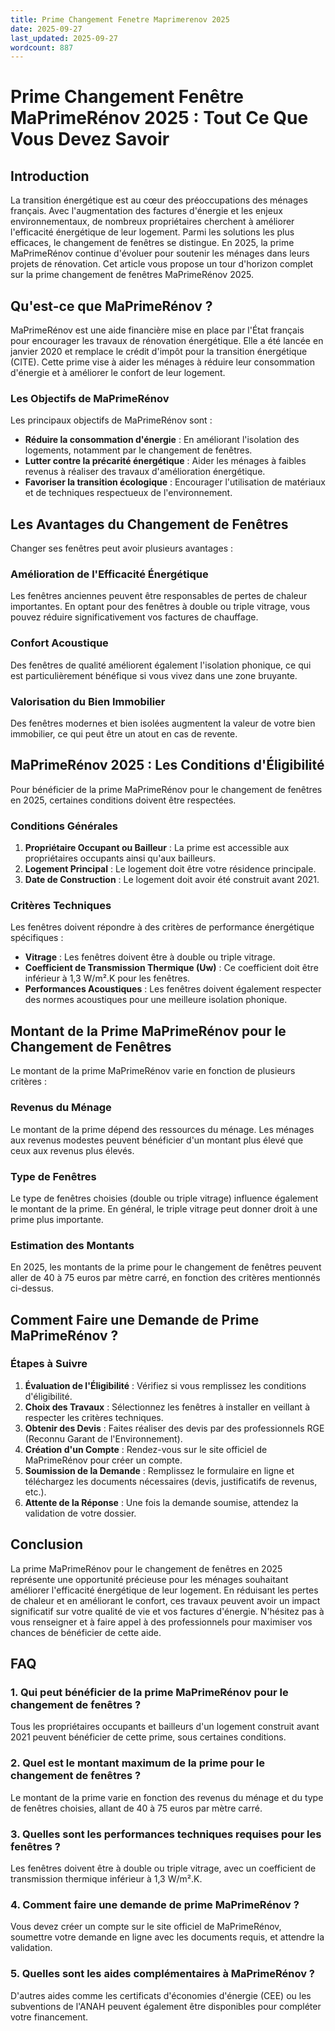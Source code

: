 ```yaml
---
title: Prime Changement Fenetre Maprimerenov 2025
date: 2025-09-27
last_updated: 2025-09-27
wordcount: 887
---
```


# Prime Changement Fenêtre MaPrimeRénov 2025 : Tout Ce Que Vous Devez Savoir

## Introduction

La transition énergétique est au cœur des préoccupations des ménages français. Avec l'augmentation des factures d'énergie et les enjeux environnementaux, de nombreux propriétaires cherchent à améliorer l'efficacité énergétique de leur logement. Parmi les solutions les plus efficaces, le changement de fenêtres se distingue. En 2025, la prime MaPrimeRénov continue d'évoluer pour soutenir les ménages dans leurs projets de rénovation. Cet article vous propose un tour d'horizon complet sur la prime changement de fenêtres MaPrimeRénov 2025.

## Qu'est-ce que MaPrimeRénov ?

MaPrimeRénov est une aide financière mise en place par l'État français pour encourager les travaux de rénovation énergétique. Elle a été lancée en janvier 2020 et remplace le crédit d'impôt pour la transition énergétique (CITE). Cette prime vise à aider les ménages à réduire leur consommation d'énergie et à améliorer le confort de leur logement.

### Les Objectifs de MaPrimeRénov

Les principaux objectifs de MaPrimeRénov sont :

- **Réduire la consommation d'énergie** : En améliorant l'isolation des logements, notamment par le changement de fenêtres.
- **Lutter contre la précarité énergétique** : Aider les ménages à faibles revenus à réaliser des travaux d'amélioration énergétique.
- **Favoriser la transition écologique** : Encourager l'utilisation de matériaux et de techniques respectueux de l'environnement.

## Les Avantages du Changement de Fenêtres

Changer ses fenêtres peut avoir plusieurs avantages :

### Amélioration de l'Efficacité Énergétique

Les fenêtres anciennes peuvent être responsables de pertes de chaleur importantes. En optant pour des fenêtres à double ou triple vitrage, vous pouvez réduire significativement vos factures de chauffage.

### Confort Acoustique

Des fenêtres de qualité améliorent également l'isolation phonique, ce qui est particulièrement bénéfique si vous vivez dans une zone bruyante.

### Valorisation du Bien Immobilier

Des fenêtres modernes et bien isolées augmentent la valeur de votre bien immobilier, ce qui peut être un atout en cas de revente.

## MaPrimeRénov 2025 : Les Conditions d'Éligibilité

Pour bénéficier de la prime MaPrimeRénov pour le changement de fenêtres en 2025, certaines conditions doivent être respectées.

### Conditions Générales

1. **Propriétaire Occupant ou Bailleur** : La prime est accessible aux propriétaires occupants ainsi qu'aux bailleurs.
2. **Logement Principal** : Le logement doit être votre résidence principale.
3. **Date de Construction** : Le logement doit avoir été construit avant 2021.

### Critères Techniques

Les fenêtres doivent répondre à des critères de performance énergétique spécifiques :

- **Vitrage** : Les fenêtres doivent être à double ou triple vitrage.
- **Coefficient de Transmission Thermique (Uw)** : Ce coefficient doit être inférieur à 1,3 W/m².K pour les fenêtres.
- **Performances Acoustiques** : Les fenêtres doivent également respecter des normes acoustiques pour une meilleure isolation phonique.

## Montant de la Prime MaPrimeRénov pour le Changement de Fenêtres

Le montant de la prime MaPrimeRénov varie en fonction de plusieurs critères :

### Revenus du Ménage

Le montant de la prime dépend des ressources du ménage. Les ménages aux revenus modestes peuvent bénéficier d'un montant plus élevé que ceux aux revenus plus élevés.

### Type de Fenêtres

Le type de fenêtres choisies (double ou triple vitrage) influence également le montant de la prime. En général, le triple vitrage peut donner droit à une prime plus importante.

### Estimation des Montants

En 2025, les montants de la prime pour le changement de fenêtres peuvent aller de 40 à 75 euros par mètre carré, en fonction des critères mentionnés ci-dessus.

## Comment Faire une Demande de Prime MaPrimeRénov ?

### Étapes à Suivre

1. **Évaluation de l'Éligibilité** : Vérifiez si vous remplissez les conditions d'éligibilité.
2. **Choix des Travaux** : Sélectionnez les fenêtres à installer en veillant à respecter les critères techniques.
3. **Obtenir des Devis** : Faites réaliser des devis par des professionnels RGE (Reconnu Garant de l'Environnement).
4. **Création d'un Compte** : Rendez-vous sur le site officiel de MaPrimeRénov pour créer un compte.
5. **Soumission de la Demande** : Remplissez le formulaire en ligne et téléchargez les documents nécessaires (devis, justificatifs de revenus, etc.).
6. **Attente de la Réponse** : Une fois la demande soumise, attendez la validation de votre dossier.

## Conclusion

La prime MaPrimeRénov pour le changement de fenêtres en 2025 représente une opportunité précieuse pour les ménages souhaitant améliorer l'efficacité énergétique de leur logement. En réduisant les pertes de chaleur et en améliorant le confort, ces travaux peuvent avoir un impact significatif sur votre qualité de vie et vos factures d'énergie. N'hésitez pas à vous renseigner et à faire appel à des professionnels pour maximiser vos chances de bénéficier de cette aide.

## FAQ

### 1. Qui peut bénéficier de la prime MaPrimeRénov pour le changement de fenêtres ?

Tous les propriétaires occupants et bailleurs d'un logement construit avant 2021 peuvent bénéficier de cette prime, sous certaines conditions.

### 2. Quel est le montant maximum de la prime pour le changement de fenêtres ?

Le montant de la prime varie en fonction des revenus du ménage et du type de fenêtres choisies, allant de 40 à 75 euros par mètre carré.

### 3. Quelles sont les performances techniques requises pour les fenêtres ?

Les fenêtres doivent être à double ou triple vitrage, avec un coefficient de transmission thermique inférieur à 1,3 W/m².K.

### 4. Comment faire une demande de prime MaPrimeRénov ?

Vous devez créer un compte sur le site officiel de MaPrimeRénov, soumettre votre demande en ligne avec les documents requis, et attendre la validation.

### 5. Quelles sont les aides complémentaires à MaPrimeRénov ?

D'autres aides comme les certificats d'économies d'énergie (CEE) ou les subventions de l'ANAH peuvent également être disponibles pour compléter votre financement.